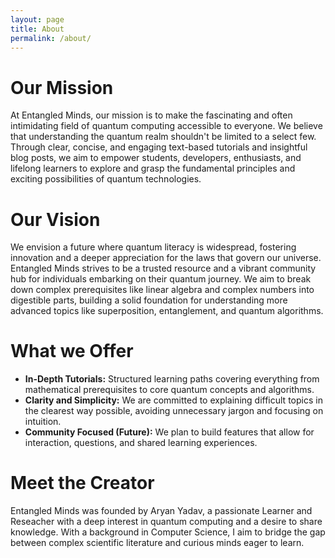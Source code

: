 ```yaml
---
layout: page
title: About
permalink: /about/
---
```


# Our Mission

At Entangled Minds, our mission is to make the fascinating and often intimidating field of quantum computing accessible to everyone. We believe that understanding the quantum realm shouldn't be limited to a select few. Through clear, concise, and engaging text-based tutorials and insightful blog posts, we aim to empower students, developers, enthusiasts, and lifelong learners to explore and grasp the fundamental principles and exciting possibilities of quantum technologies.

# Our Vision

We envision a future where quantum literacy is widespread, fostering innovation and a deeper appreciation for the laws that govern our universe. Entangled Minds strives to be a trusted resource and a vibrant community hub for individuals embarking on their quantum journey. We aim to break down complex prerequisites like linear algebra and complex numbers into digestible parts, building a solid foundation for understanding more advanced topics like superposition, entanglement, and quantum algorithms.

# What we Offer

* **In-Depth Tutorials:** Structured learning paths covering everything from mathematical prerequisites to core quantum concepts and algorithms.
* **Clarity and Simplicity:** We are committed to explaining difficult topics in the clearest way possible, avoiding unnecessary jargon and focusing on intuition.
* **Community Focused (Future):** We plan to build features that allow for interaction, questions, and shared learning experiences.

# Meet the Creator

Entangled Minds was founded by Aryan Yadav, a passionate Learner and Reseacher with a deep interest in quantum computing and a desire to share knowledge. With a background in Computer Science, I aim to bridge the gap between complex scientific literature and curious minds eager to learn.
